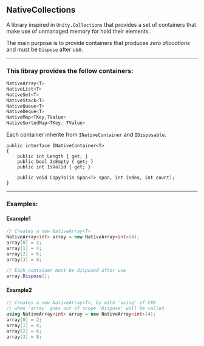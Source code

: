 ## NativeCollections

A library inspired in ```Unity.Collections``` that provides a set of containers that 
make use of unmanaged memory for hold their elements.

The main purpose is to provide containers that produces <i>zero allocations</i>
and must be ```Dispose``` after use.

------------------------

### This libray provides the follow containers:
```csharp
NativeArray<T>
NativeList<T>
NativeSet<T>
NativeStack<T>
NativeQueue<T>
NativeDeque<T>
NativeMap<TKey,TValue>
NativeSortedMap<TKey, TValue>
```

Each container inherite from ```INativeContainer``` and ```IDisposable```.

```chsarp
public interface INativeContainer<T>
{
	public int Length { get; }
	public bool IsEmpty { get; }
	public int IsValid { get; }

	public void CopyTo(in Span<T> span, int index, int count);
}
```

------------------------

### Examples:

#### Example1
```csharp
// Creates a new NativeArray<T>
NativeArray<int> array = new NativeArray<int>(4);
array[0] = 2;
array[1] = 4;
array[2] = 6;
array[3] = 8;

// Each container must be disposed after use
array.Dispose();
```

#### Example2
```csharp
// Creates a new NativeArray<T>, by with 'using' of C#8
// when 'array' goes out of scope 'Dispose' will be called.
using NativeArray<int> array = new NativeArray<int>(4);
array[0] = 2;
array[1] = 4;
array[2] = 6;
array[3] = 8;
```

